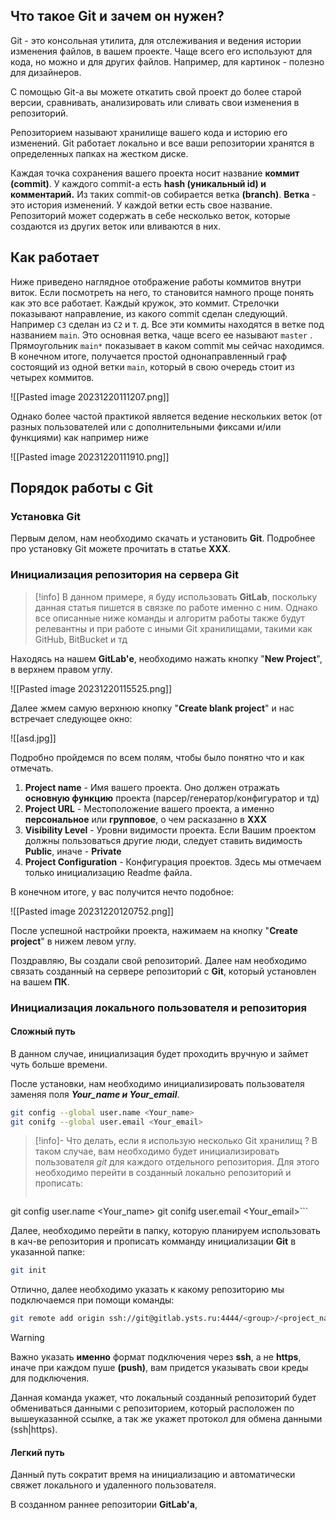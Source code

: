 ## Что такое Git и зачем он нужен?

Git - это консольная утилита, для отслеживания и ведения истории изменения файлов, в вашем проекте. Чаще всего его используют для кода, но можно и для других файлов. Например, для картинок - полезно для дизайнеров.

С помощью Git-a вы можете откатить свой проект до более старой версии, сравнивать, анализировать или сливать свои изменения в репозиторий.

Репозиторием называют хранилище вашего кода и историю его изменений. Git работает локально и все ваши репозитории хранятся в определенных папках на жестком диске.

Каждая точка сохранения вашего проекта носит название **коммит (commit)**. У каждого commit-a есть **hash (уникальный id) и комментарий.** Из таких commit-ов собирается ветка **(branch)**. **Ветка** - это история изменений. У каждой ветки есть свое название. Репозиторий может содержать в себе несколько веток, которые создаются из других веток или вливаются в них.

## Как работает

Ниже приведено наглядное отображение работы коммитов внутри виток. Если посмотреть на него, то становится намного проще понять как это все работает. Каждый кружок, это коммит. Стрелочки показывают направление, из какого commit сделан следующий. Например `C3` сделан из `С2` и т. д. Все эти коммиты находятся в ветке под названием `main`. Это основная ветка, чаще всего ее называют `master` . Прямоугольник `main*` показывает в каком commit мы сейчас находимся.
В конечном итоге, получается простой однонаправленный граф состоящий из одной ветки `main`, который в свою очередь стоит из четырех коммитов.

![[Pasted image 20231220111207.png]]

Однако более частой практикой является ведение нескольких веток (от разных пользователей или с дополнительными фиксами и/или функциями) как например ниже

![[Pasted image 20231220111910.png]]

## Порядок работы с Git

### Установка Git

Первым делом, нам необходимо скачать и установить **Git**.
Подробнее про установку Git можете прочитать в статье **ХХХ**.

### Инициализация репозитория на сервера Git

>[!info]
>В данном примере, я буду использовать **GitLab**, поскольку данная статья пишется в связке по работе именно с ним. Однако все описанные ниже команды и алгоритм работы также будут релевантны и при работе с иными Git хранилищами, такими как GitHub, BitBucket и тд

Находясь на нашем **GitLab'е**, необходимо нажать кнопку "**New Project**", в верхнем правом углу.

![[Pasted image 20231220115525.png]]

Далее жмем самую верхнюю кнопку "**Create blank project**" и нас встречает следующее окно: 

![[asd.jpg]]

Подробно пройдемся по всем полям, чтобы было понятно что и как отмечать.

1. **Project name** - Имя вашего проекта. Оно должен отражать **основную функцию** проекта (парсер/генератор/конфигуратор и тд)
2. **Project URL** - Местоположение вашего проекта, а именно **персональное** или **групповое**, о чем расказанно в **ХХХ**
3. **Visibility Level** - Уровни видимости проекта. Если Вашим проектом должны пользоваться другие люди, следует ставить видимость **Public**, иначе - **Private**
4. **Project Configuration** - Конфигурация проектов. Здесь мы отмечаем только инициализацию Readme файла.

В конечном итоге, у вас получится нечто подобное:

![[Pasted image 20231220120752.png]]

После успешной настройки проекта, нажимаем на кнопку "**Create project**" в нижем левом углу.

Поздравляю, Вы создали свой репозиторий. Далее нам необходимо связать созданный на сервере репозиторий с **Git**, который установлен на вашем **ПК**. 
### Инициализация локального пользователя и репозитория

#### Сложный путь

В данном случае, инициализация будет проходить вручную и займет чуть больше времени.

После установки, нам необходимо инициализировать пользователя заменяя поля ***Your_name и Your_email***.

```sh
git config --global user.name <Your_name>
git conifg --global user.email <Your_email>
```

>[!info]- Что делать, если я использую несколько Git хранилищ ?
> В таком случае, вам необходимо будет инициализировать пользователя *git* для каждого отдельного репозитория. Для этого необходимо перейти в созданный локально репозиторий и прописать:
> ```sh
git config user.name <Your_name>
git conifg user.email <Your_email>```

Далее, необходимо перейти в папку, которую планируем использовать в кач-ве репозитория и прописать комманду инициализации **Git** в указанной папке:

```sh
git init
```

Отлично, далее необходимо указать к какому репозиторию мы подключаемся при помощи команды:

```sh
git remote add origin ssh://git@gitlab.ysts.ru:4444/<group>/<project_name>.git
```

>[!warning]
>Важно указать **именно** формат подключения через **ssh**, а не **https**, иначе при каждом пуше **(push)**, вам придется указывать свои креды для подключения.

Данная команда укажет, что локальный созданный репозиторий будет обмениваться данными с репозиторием, который расположен по вышеуказанной ссылке, а так же укажет протокол для обмена данными (ssh|https).

#### Легкий путь

Данный путь сократит время на инициализацию и автоматически свяжет локального и удаленного пользователя.

В созданном раннее репозитории **GitLab'а**, 